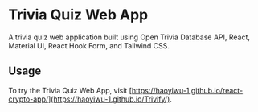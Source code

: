 # Trivia Quiz Web App
A trivia quiz web application built using Open Trivia Database API, React, Material UI, React Hook Form, and Tailwind CSS. 
## Usage
To try the Trivia Quiz Web App, visit [https://haoyiwu-1.github.io/react-crypto-app/](https://haoyiwu-1.github.io/Trivify/).
